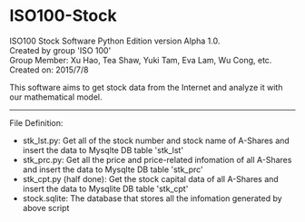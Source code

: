 # ISO100-Stock
ISO100 Stock Software Python Edition version Alpha 1.0.  
Created by group 'ISO 100'  
Group Member: Xu Hao, Tea Shaw, Yuki Tam, Eva Lam, Wu Cong, etc.  
Created on: 2015/7/8  

This software aims to get stock data from the Internet and analyze it with our mathematical model.

-----------------
File Definition:
+ stk_lst.py: Get all of the stock number and stock name of A-Shares and insert the data to Mysqlte DB table 'stk_lst'
+ stk_prc.py: Get all the price and price-related infomation of all A-Shares and insert the data to Mysqlte DB table 'stk_prc'
+ stk_cpt.py (half done): Get the stock capital data of all A-Shares and insert the data to Mysqlite DB table 'stk_cpt'
+ stock.sqlite: The database that stores all the infomation generated by above script
